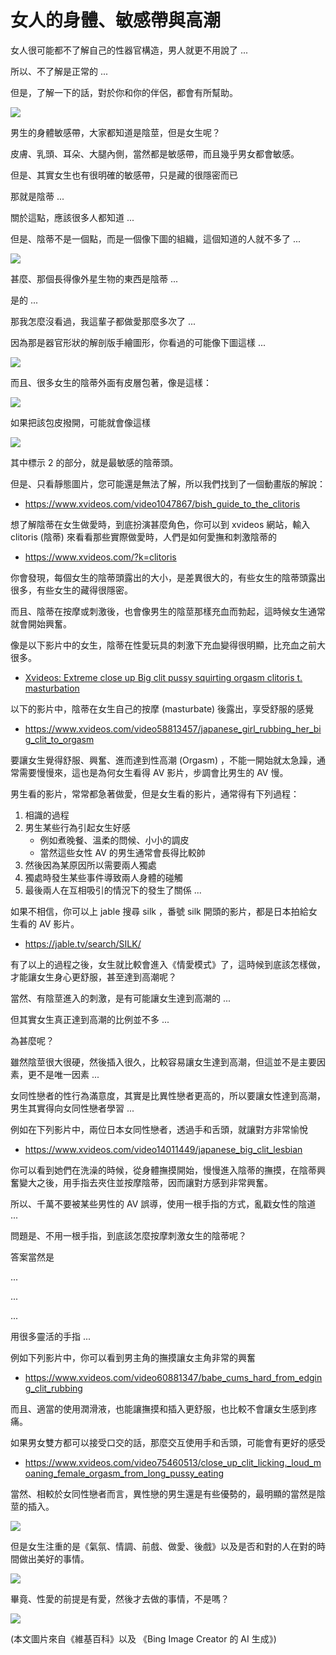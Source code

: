 # 女人的身體、敏感帶與高潮

女人很可能都不了解自己的性器官構造，男人就更不用說了 ...

所以、不了解是正常的 ...

但是，了解一下的話，對於你和你的伴侶，都會有所幫助。

![](../_img/female1.jpg)

男生的身體敏感帶，大家都知道是陰莖，但是女生呢？

皮膚、乳頭、耳朵、大腿內側，當然都是敏感帶，而且幾乎男女都會敏感。

但是、其實女生也有很明確的敏感帶，只是藏的很隱密而已

那就是陰蒂 ...

關於這點，應該很多人都知道 ...

但是、陰蒂不是一個點，而是一個像下圖的組織，這個知道的人就不多了 ...

![](../_img/clitoris0.png)

甚麼、那個長得像外星生物的東西是陰蒂 ...

是的 ...

那我怎麼沒看過，我這輩子都做愛那麼多次了 ...

因為那是器官形狀的解剖版手繪圖形，你看過的可能像下圖這樣 ...

![](../_img/clitoris1.png)

而且、很多女生的陰蒂外面有皮層包著，像是這樣：

![](../_img/clitoris1b.png)

如果把該包皮撥開，可能就會像這樣

![](../_img/clitoris1c.png)

其中標示 2 的部分，就是最敏感的陰蒂頭。

但是、只看靜態圖片，您可能還是無法了解，所以我們找到了一個動畫版的解說：

* https://www.xvideos.com/video1047867/bish_guide_to_the_clitoris

想了解陰蒂在女生做愛時，到底扮演甚麼角色，你可以到 xvideos 網站，輸入 clitoris (陰蒂) 來看看那些實際做愛時，人們是如何愛撫和刺激陰蒂的

* https://www.xvideos.com/?k=clitoris

你會發現，每個女生的陰蒂頭露出的大小，是差異很大的，有些女生的陰蒂頭露出很多，有些女生的藏得很隱密。

而且、陰蒂在按摩或刺激後，也會像男生的陰莖那樣充血而勃起，這時候女生通常就會開始興奮。

像是以下影片中的女生，陰蒂在性愛玩具的刺激下充血變得很明顯，比充血之前大很多。

* [Xvideos: Extreme close up Big clit pussy squirting orgasm clitoris t. masturbation](https://www.xvideos.com/video51786001/extreme_close_up_big_clit_pussy_squirting_orgasm_clitoris_t._masturbation)

以下的影片中，陰蒂在女生自己的按摩 (masturbate) 後露出，享受舒服的感覺

* https://www.xvideos.com/video58813457/japanese_girl_rubbing_her_big_clit_to_orgasm

要讓女生覺得舒服、興奮、進而達到性高潮 (Orgasm) ，不能一開始就太急躁，通常需要慢慢來，這也是為何女生看得 AV 影片，步調會比男生的 AV 慢。

男生看的影片，常常都急著做愛，但是女生看的影片，通常得有下列過程：

1. 相識的過程
2. 男生某些行為引起女生好感
    * 例如煮晚餐、溫柔的問候、小小的調皮
    * 當然這些女性 AV 的男生通常會長得比較帥
3. 然後因為某原因所以需要兩人獨處
4. 獨處時發生某些事件導致兩人身體的碰觸
5. 最後兩人在互相吸引的情況下的發生了關係 ...

如果不相信，你可以上 jable 搜尋 silk ，番號 silk 開頭的影片，都是日本拍給女生看的 AV 影片。

* https://jable.tv/search/SILK/

有了以上的過程之後，女生就比較會進入《情愛模式》了，這時候到底該怎樣做，才能讓女生身心更舒服，甚至達到高潮呢？

當然、有陰莖進入的刺激，是有可能讓女生達到高潮的 ...

但其實女生真正達到高潮的比例並不多 ...

為甚麼呢？

雖然陰莖很大很硬，然後插入很久，比較容易讓女生達到高潮，但這並不是主要因素，更不是唯一因素 ...

女同性戀者的性行為滿意度，其實是比異性戀者更高的，所以要讓女性達到高潮，男生其實得向女同性戀者學習 ...

例如在下列影片中，兩位日本女同性戀者，透過手和舌頭，就讓對方非常愉悅

* https://www.xvideos.com/video14011449/japanese_big_clit_lesbian

你可以看到她們在洗澡的時候，從身體撫摸開始，慢慢進入陰蒂的撫摸，在陰蒂興奮變大之後，用手指去夾住並按摩陰蒂，因而讓對方感到非常興奮。

所以、千萬不要被某些男性的 AV 誤導，使用一根手指的方式，亂戳女性的陰道 ...

問題是、不用一根手指，到底該怎麼按摩刺激女生的陰蒂呢？

答案當然是

...

...

...


用很多靈活的手指 ...

例如下列影片中，你可以看到男主角的撫摸讓女主角非常的興奮

* https://www.xvideos.com/video60881347/babe_cums_hard_from_edging_clit_rubbing

而且、適當的使用潤滑液，也能讓撫摸和插入更舒服，也比較不會讓女生感到疼痛。

如果男女雙方都可以接受口交的話，那麼交互使用手和舌頭，可能會有更好的感受

* https://www.xvideos.com/video75460513/close_up_clit_licking._loud_moaning_female_orgasm_from_long_pussy_eating

當然、相較於女同性戀者而言，異性戀的男生還是有些優勢的，最明顯的當然是陰莖的插入。

![](../_img/female2.jpg)

但是女生注重的是《氣氛、情調、前戲、做愛、後戲》以及是否和對的人在對的時間做出美好的事情。

![](../_img/female3.jpg)

畢竟、性愛的前提是有愛，然後才去做的事情，不是嗎？

![](../_img/female4.jpg)

(本文圖片來自《維基百科》以及 《Bing Image Creator 的 AI 生成》)